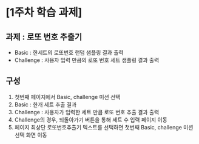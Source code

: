 # [1주차 학습 과제]
## 과제 : 로또 번호 추출기 

* Basic : 한세트의 로또번호 랜덤 샘플링 결과 출력
* Challenge : 사용자 입력 만큼의 로또 번호 세트 샘플링 결과 출력

## 구성
1. 첫번째 페이지에서 Basic, challenge 미션 선택
2. Basic : 한개 세트 추출 결과
3. Challenge : 사용자가 입력한 세트 만큼 로또 번호 추출 결과 출력
4. Challenge의 경우, 되돌아가기 버튼을 통해 세트 수 입력 페이지 이동
5. 페이지 최상단 로또번호추출기 텍스트를 선택하면 첫번째 Basic, challenge 미션 선택 화면 이동 